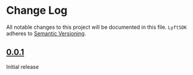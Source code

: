 # Change Log
All notable changes to this project will be documented in this file.
`LyftSDK` adheres to [Semantic Versioning](http://semver.org/).

## [0.0.1](https://github.com/lyft/LyftSDK/releases/tag/0.0.1)

Initial release

